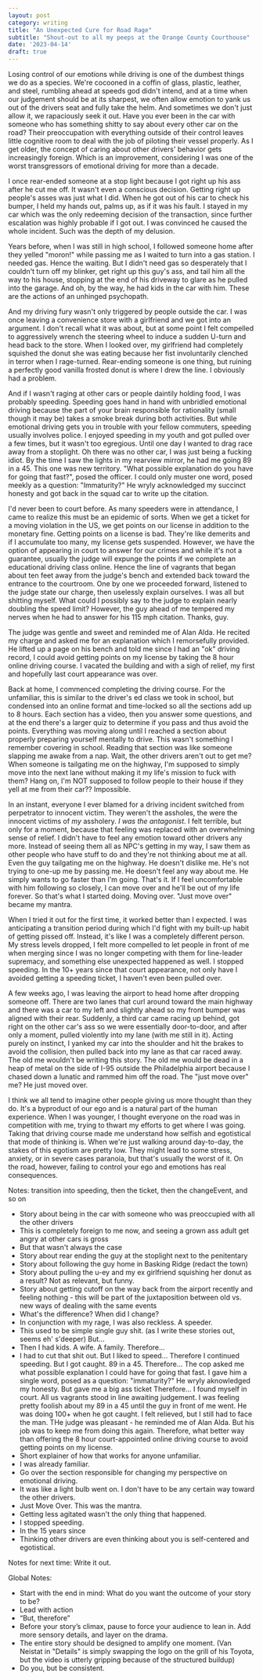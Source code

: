 ```yaml
---
layout: post
category: writing
title: "An Unexpected Cure for Road Rage"
subtitle: "Shout-out to all my peeps at the Orange County Courthouse"
date: '2023-04-14'
draft: true
---
```


Losing control of our emotions while driving is one of the dumbest things we do as a species. We're cocooned in a coffin of glass, plastic, leather, and steel, rumbling ahead at speeds god didn't intend, and at a time when our judgement should be at its sharpest, we often allow emotion to yank us out of the drivers seat and fully take the helm. And sometimes we don't just allow it, we rapaciously seek it out. Have you ever been in the car with someone who has something shitty to say about every other car on the road? Their preoccupation with everything outside of their control leaves little cognitive room to deal with the job of piloting their vessel properly. As I get older, the concept of caring about other drivers' behavior gets increasingly foreign. Which is an improvement, considering I was one of the worst transgressors of emotional driving for more than a decade.

I once rear-ended someone at a stop light because I got right up his ass after he cut me off. It wasn't even a conscious decision. Getting right up people's asses was just what I did. When he got out of his car to check his bumper, I held my hands out, palms up, as if it was his fault. I stayed in my car which was the only redeeming decision of the transaction, since further escalation was highly probable if I got out. I was convinced he caused the whole incident. Such was the depth of my delusion.

Years before, when I was still in high school, I followed someone home after they yelled "moron!" while passing me as I waited to turn into a gas station. I needed gas. Hence the waiting. But I didn't need gas so desperately that I couldn't turn off my blinker, get right up this guy's ass, and tail him all the way to his house, stopping at the end of his driveway to glare as he pulled into the garage. And oh, by the way, he had kids in the car with him. These are the actions of an unhinged psychopath.

And my driving fury wasn't only triggered by people outside the car. I was once leaving a convenience store with a girlfriend and we got into an argument. I don't recall what it was about, but at some point I felt compelled to aggressively wrench the steering wheel to induce a sudden U-turn and head back to the store. When I looked over, my girlfriend had completely squished the donut she was eating because her fist involuntarily clenched in terror when I rage-turned. Rear-ending someone is one thing, but ruining a perfectly good vanilla frosted donut is where I drew the line. I obviously had a problem.

And if I wasn't raging at other cars or people daintily holding food, I was probably speeding. Speeding goes hand in hand with unbridled emotional driving because the part of your brain responsible for rationality (small though it may be) takes a smoke break during both activities. But while emotional driving gets you in trouble with your fellow commuters, speeding usually involves police. I enjoyed speeding in my youth and got pulled over a few times, but it wasn't too egregious. Until one day I wanted to drag race away from a stoplight. Oh there was no other car, I was just being a fucking idiot. By the time I saw the lights in my rearview mirror, he had me going 89 in a 45. This one was new territory. "What possible explanation do you have for going that fast?", posed the officer. I could only muster one word, posed meekly as a question: "Immaturity?" He wryly acknowledged my succinct honesty and got back in the squad car to write up the citation.

I'd never been to court before. As many speeders were in attendance, I came to realize this must be an epidemic of sorts. When we get a ticket for a moving violation in the US, we get points on our license in addition to the monetary fine. Getting points on a license is bad. They're like demerits and if I accumulate too many, my license gets suspended. However, we have the option of appearing in court to answer for our crimes and while it's not a guarantee, usually the judge will expunge the points if we complete an educational driving class online. Hence the line of vagrants that began about ten feet away from the judge's bench and extended back toward the entrance to the courtroom. One by one we proceeded forward, listened to the judge state our charge, then uselessly explain ourselves. I was all but shitting myself. What could I possibly say to the judge to explain nearly doubling the speed limit? However, the guy ahead of me tempered my nerves when he had to answer for his 115 mph citation. Thanks, guy.

The judge was gentle and sweet and reminded me of Alan Alda. He recited my charge and asked me for an explanation which I remorsefully provided. He lifted up a page on his bench and told me since I had an "ok" driving record, I could avoid getting points on my license by taking the 8 hour online driving course. I vacated the building and with a sigh of relief, my first and hopefully last court appearance was over.

Back at home, I commenced completing the driving course. For the unfamiliar, this is similar to the driver's ed class we took in school, but condensed into an online format and time-locked so all the sections add up to 8 hours. Each section has a video, then you answer some questions, and at the end there's a larger quiz to determine if you pass and thus avoid the points. Everything was moving along until I reached a section about properly preparing yourself mentally to drive. This wasn't something I remember covering in school. Reading that section was like someone slapping me awake from a nap. Wait, the other drivers aren't out to get me? When someone is tailgating me on the highway, I'm supposed to simply move into the next lane without making it my life's mission to fuck with them? Hang on, I'm NOT supposed to follow people to their house if they yell at me from their car?? Impossible.

In an instant, everyone I ever blamed for a driving incident switched from perpetrator to innocent victim. They weren't the assholes, the were the innocent victims of _my_ assholery. _I was the antagonist_. I felt terrible, but only for a moment, because that feeling was replaced with an overwhelming sense of relief. I didn't have to feel any emotion toward other drivers any more. Instead of seeing them all as NPC's getting in my way, I saw them as other people who have stuff to do and they're not thinking about me at all. Even the guy tailgating me on the highway. He doesn't dislike me. He's not trying to one-up me by passing me. He doesn't feel any way about me. He simply wants to go faster than I'm going. That's it. If I feel uncomfortable with him following so closely, I can move over and he'll be out of my life forever. So that's what I started doing. Moving over. "Just move over" became my mantra.

When I tried it out for the first time, it worked better than I expected. I was anticipating a transition period during which I'd fight with my built-up habit of getting pissed off. Instead, it's like I was a completely different person. My stress levels dropped, I felt more compelled to let people in front of me when merging since I was no longer competing with them for line-leader supremacy, and something else unexpected happened as well. I stopped speeding. In the 10+ years since that court appearance, not only have I avoided getting a speeding ticket, I haven't even been pulled over.

A few weeks ago, I was leaving the airport to head home after dropping someone off. There are two lanes that curl around toward the main highway and there was a car to my left and slightly ahead so my front bumper was aligned with their rear. Suddenly, a third car came racing up behind, got right on the other car's ass so we were essentially door-to-door, and after only a moment, pulled violently into my lane (with me still in it). Acting purely on instinct, I yanked my car into the shoulder and hit the brakes to avoid the collision, then pulled back into my lane as that car raced away. The old me wouldn't be writing this story. The old me would be dead in a heap of metal on the side of I-95 outside the Philadelphia airport because I chased down a lunatic and rammed him off the road. The "just move over" me? He just moved over.

I think we all tend to imagine other people giving us more thought than they do. It's a byproduct of our ego and is a natural part of the human experience. When I was younger, I thought everyone on the road was in competition with me, trying to thwart my efforts to get where I was going. Taking that driving course made me understand how selfish and egotistical that mode of thinking is. When we're just walking around day-to-day, the stakes of this egotism are pretty low. They might lead to some stress, anxiety, or in severe cases paranoia, but that's usually the worst of it. On the road, however, failing to control your ego and emotions has real consequences. 

Notes: transition into speeding, then the ticket, then the changeEvent, and so on

- Story about being in the car with someone who was preoccupied with all the other drivers
- This is completely foreign to me now, and seeing a grown ass adult get angry at other cars is gross
- But that wasn't always the case
- Story about rear ending the guy at the stoplight next to the penitentary
- Story about following the guy home in Basking Ridge (redact the town)
- Story about pulling the u-ey and my ex girlfriend squishing her donut as a result? Not as relevant, but funny.
- Story about getting cutoff on the way back from the airport recently and feeling nothing - this will be part of the juxtaposition between old vs. new ways of dealing with the same events
- What's the difference? When did I change?
- In conjunction with my rage, I was also reckless. A speeder.
- This used to be simple single guy shit. (as I write these stories out, seems eh' s'deeper)
But...
- Then I had kids. A wife. A family.
Therefore...
- I had to cut that shit out. 
But I liked to speed...
Therefore I continued speeding.
But I got caught. 89 in a 45.
Therefore...
The cop asked me what possible explanation I could have for going that fast.
I gave him a single word, posed as a question: "immaturity?"
He wryly aknowledged my honesty.
But gave me a big ass ticket
Therefore...
I found myself in court.
All us vagrants stood in line awaiting judgement. I was feeling pretty foolish about my 89 in a 45 until the guy in front of me went. He was doing 100+ when he got caught.
I felt relieved, but I still had to face the man.
THe judge was pleasant - he reminded me of Alan Alda.
But his job was to keep me from doing this again.
Therefore, 
what better way than offering the 8 hour court-appointed online driving course to avoid getting points on my license.
- Short explainer of how that works for anyone unfamiliar.
- I was already familiar.
- Go over the section responsible for changing my perspective on emotional driving.
- It was like a light bulb went on. I don't have to be any certain way toward the other drivers. 
- Just Move Over. This was the mantra.
- Getting less agitated wasn't the only thing that happened.
- I stopped speeding.
- In the 15 years since
- Thinking other drivers are even thinking about you is self-centered and egotistical.

Notes for next time: Write it out.

Global Notes:

- Start with the end in mind: What do you want the outcome of your story to be?
- Lead with action
- “But, therefore”
- Before your story’s climax, pause to force your audience to lean in. Add more sensory details, and layer on the drama.
- The entire story should be designed to amplify one moment. (Van Neistat in "Details" is simply swapping the logo on the grill of his Toyota, but the video is utterly gripping because of the structured buildup)
- Do you, but be consistent.

